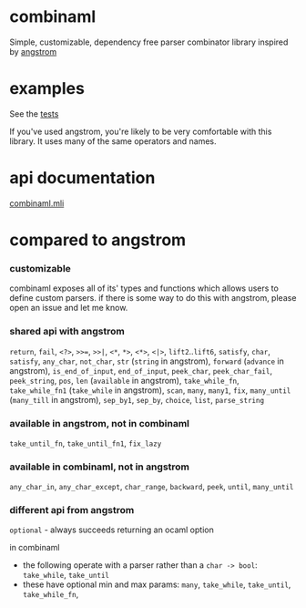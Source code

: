 # combinaml

Simple, customizable, dependency free parser combinator library inspired by
[angstrom](https://github.com/inhabitedtype/angstrom/)

# examples

See the [tests](tests/tests.ml) 

If you've used angstrom, you're likely to be very comfortable with this library.
It uses many of the same operators and names.

# api documentation

[combinaml.mli](combinaml/combinaml.mli)

# compared to angstrom

### customizable

combinaml exposes all of its' types and functions which allows users to define
custom parsers.  if there is some way to do this with angstrom, please open an
issue and let me know.

### shared api with angstrom
`return`, `fail`, `<?>`, `>>=`, `>>|`, `<*`, `*>`, `<*>`, `<|>`,
`lift2`..`lift6`, `satisfy`, `char`, `satisfy`, `any_char`, `not_char`, `str`
(`string` in angstrom), `forward` (`advance` in angstrom), `is_end_of_input`,
`end_of_input`, `peek_char`, `peek_char_fail`, `peek_string`, `pos`, `len`
(`available` in angstrom), `take_while_fn`, `take_while_fn1` (`take_while` in
angstrom), `scan`, `many`, `many1`, `fix`, `many_until` (`many_till` in
angstrom), `sep_by1`, `sep_by`, `choice`, `list`, `parse_string`

### available in angstrom, not in combinaml
`take_until_fn`, `take_until_fn1`, `fix_lazy`

### available in combinaml, not in angstrom
`any_char_in`, `any_char_except`, `char_range`, `backward`, `peek`, `until`,
`many_until`

### different api from angstrom
`optional` - always succeeds returning an ocaml option

in combinaml
* the following operate with a parser rather than a `char -> bool`:
  `take_while`, `take_until`
* these have optional min and max params: `many`, `take_while`, `take_until`,
  `take_while_fn`,
